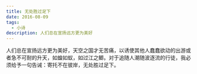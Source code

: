 ```yaml
---
title: 无处胜过足下
date: 2016-08-09
tags:
  - 小诗
description: 人们总在宣扬远方更为美好
---
```


人们总在宣扬远方更为美好，天空之国才无苦痛，以诱使其他人蠢蠢欲动的出游或者急不可耐的升天，如蝗如蚁，如过江之鲫。对于追随人潮随波逐流的行徒，我必须给予一句告诫：寄托不在彼岸，无处胜过足下。